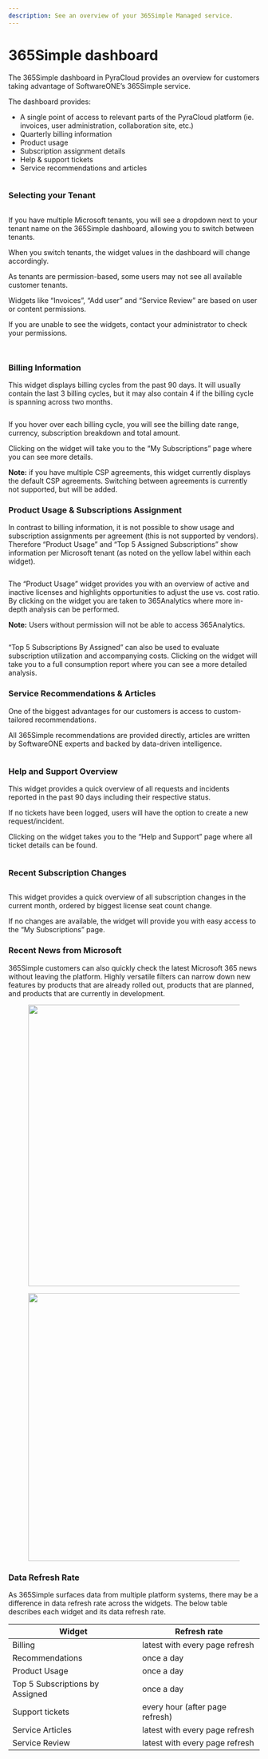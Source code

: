 ```yaml
---
description: See an overview of your 365Simple Managed service.
---
```


# 365Simple dashboard

The 365Simple dashboard in PyraCloud provides an overview for customers taking advantage of SoftwareONE’s 365Simple service.

The dashboard provides:

* A single point of access to relevant parts of the PyraCloud platform (ie. invoices, user administration, collaboration site, etc.)
* Quarterly billing information
* Product usage
* Subscription assignment details
* Help & support tickets
* Service recommendations and articles

<figure><img src="../../.gitbook/assets/image (1).png" alt=""><figcaption></figcaption></figure>

### Selecting your Tenant <a href="#selecting-your-tenant" id="selecting-your-tenant"></a>

<figure><img src="../../.gitbook/assets/image (1) (1).png" alt=""><figcaption></figcaption></figure>

If you have multiple Microsoft tenants, you will see a dropdown next to your tenant name on the 365Simple dashboard, allowing you to switch between tenants.

When you switch tenants, the widget values in the dashboard will change accordingly.

As tenants are permission-based, some users may not see all available customer tenants.

Widgets like “Invoices”, “Add user” and “Service Review” are based on user or content permissions.

If you are unable to see the widgets, contact your administrator to check your permissions.

<figure><img src="../../.gitbook/assets/image (3).png" alt=""><figcaption></figcaption></figure>

<figure><img src="../../.gitbook/assets/image (4).png" alt=""><figcaption></figcaption></figure>

### Billing Information <a href="#billing-information" id="billing-information"></a>

This widget displays billing cycles from the past 90 days. It will usually contain the last 3 billing cycles, but it may also contain 4 if the billing cycle is spanning across two months.

<figure><img src="../../.gitbook/assets/image (5).png" alt=""><figcaption></figcaption></figure>

If you hover over each billing cycle, you will see the billing date range, currency, subscription breakdown and total amount.

Clicking on the widget will take you to the “My Subscriptions” page where you can see more details.

**Note:** if you have multiple CSP agreements, this widget currently displays the default CSP agreements. Switching between agreements is currently not supported, but will be added.

### Product Usage & Subscriptions Assignment <a href="#product-usage-subscriptions-assignment" id="product-usage-subscriptions-assignment"></a>

In contrast to billing information, it is not possible to show usage and subscription assignments per agreement (this is not supported by vendors). Therefore “Product Usage” and “Top 5 Assigned Subscriptions” show information per Microsoft tenant (as noted on the yellow label within each widget).

<figure><img src="../../.gitbook/assets/image (6).png" alt=""><figcaption></figcaption></figure>

The “Product Usage” widget provides you with an overview of active and inactive licenses and highlights opportunities to adjust the use vs. cost ratio. By clicking on the widget you are taken to 365Analytics where more in-depth analysis can be performed.

**Note:** Users without permission will not be able to access 365Analytics.

<figure><img src="../../.gitbook/assets/image (7).png" alt=""><figcaption></figcaption></figure>

“Top 5 Subscriptions By Assigned” can also be used to evaluate subscription utilization and accompanying costs. Clicking on the widget will take you to a full consumption report where you can see a more detailed analysis.

### Service Recommendations & Articles <a href="#service-recommendations-articles" id="service-recommendations-articles"></a>

One of the biggest advantages for our customers is access to custom-tailored recommendations.

All 365Simple recommendations are provided directly, articles are written by SoftwareONE experts and backed by data-driven intelligence.

<figure><img src="../../.gitbook/assets/image (8).png" alt=""><figcaption></figcaption></figure>

### Help and Support Overview <a href="#help-and-support-overview" id="help-and-support-overview"></a>

This widget provides a quick overview of all requests and incidents reported in the past 90 days including their respective status.

If no tickets have been logged, users will have the option to create a new request/incident.

Clicking on the widget takes you to the “Help and Support” page where all ticket details can be found.

<figure><img src="../../.gitbook/assets/image (9).png" alt=""><figcaption></figcaption></figure>

### Recent Subscription Changes <a href="#recent-subscription-changes" id="recent-subscription-changes"></a>

<figure><img src="../../.gitbook/assets/image (10).png" alt=""><figcaption></figcaption></figure>

This widget provides a quick overview of all subscription changes in the current month, ordered by biggest license seat count change.

If no changes are available, the widget will provide you with easy access to the “My Subscriptions” page.

### Recent News from Microsoft <a href="#recent-news-from-microsoft" id="recent-news-from-microsoft"></a>

365Simple customers can also quickly check the latest Microsoft 365 news without leaving the platform. Highly versatile filters can narrow down new features by products that are already rolled out, products that are planned, and products that are currently in development.

<figure><img src="../../.gitbook/assets/image (11).png" alt="" width="563"><figcaption></figcaption></figure>

<figure><img src="../../.gitbook/assets/image (12).png" alt="" width="536"><figcaption></figcaption></figure>

### Data Refresh Rate <a href="#data-refresh-rate" id="data-refresh-rate"></a>

As 365Simple surfaces data from multiple platform systems, there may be a difference in data refresh rate across the widgets. The below table describes each widget and its data refresh rate.

| **Widget**                      | **Refresh rate**                |
| ------------------------------- | ------------------------------- |
| Billing                         | latest with every page refresh  |
| Recommendations                 | once a day                      |
| Product Usage                   | once a day                      |
| Top 5 Subscriptions by Assigned | once a day                      |
| Support tickets                 | every hour (after page refresh) |
| Service Articles                | latest with every page refresh  |
| Service Review                  | latest with every page refresh  |

